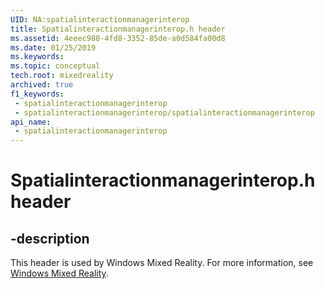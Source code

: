 ```yaml
---
UID: NA:spatialinteractionmanagerinterop
title: Spatialinteractionmanagerinterop.h header
ms.assetid: 4eeec980-4fd8-3352-85de-a0d584fa00d8
ms.date: 01/25/2019
ms.keywords: 
ms.topic: conceptual
tech.root: mixedreality
archived: true
f1_keywords:
 - spatialinteractionmanagerinterop
 - spatialinteractionmanagerinterop/spatialinteractionmanagerinterop
api_name:
 - spatialinteractionmanagerinterop
---
```


# Spatialinteractionmanagerinterop.h header


## -description

This header is used by Windows Mixed Reality. For more information, see [Windows Mixed Reality](../_mixedreality/index.md).


